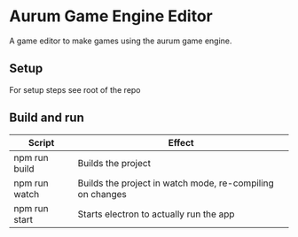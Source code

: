# Aurum Game Engine Editor

A game editor to make games using the aurum game engine.

## Setup
For setup steps see root of the repo

## Build and run

| Script              | Effect                                                    |
| ------------------- | --------------------------------------------------------- |
| npm run build       | Builds the project                                        |
| npm run watch       | Builds the project in watch mode, re-compiling on changes |
| npm run start       | Starts electron to actually run the app                   |
